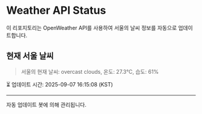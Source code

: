 
# Weather API Status

이 리포지토리는 OpenWeather API를 사용하여 서울의 날씨 정보를 자동으로 업데이트합니다.

## 현재 서울 날씨
> 서울의 현재 날씨: overcast clouds, 온도: 27.3°C, 습도: 61%

⏳ 업데이트 시간: 2025-09-07 16:15:08 (KST)

---
자동 업데이트 봇에 의해 관리됩니다.
